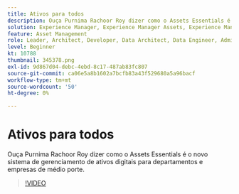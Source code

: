 ```yaml
---
title: Ativos para todos
description: Ouça Purnima Rachoor Roy dizer como o Assets Essentials é o novo sistema de gerenciamento de ativos digitais para departamentos e empresas de médio porte.
solution: Experience Manager, Experience Manager Assets, Experience Manager as a Cloud Service
feature: Asset Management
role: Leader, Architect, Developer, Data Architect, Data Engineer, Admin, User
level: Beginner
kt: 10788
thumbnail: 345378.png
exl-id: 9d867d04-debc-4ebd-8c17-487ab83fc807
source-git-commit: ca06e5a8b1602a7bcfb83a43f529680a5a96bacf
workflow-type: tm+mt
source-wordcount: '50'
ht-degree: 0%

---
```


# Ativos para todos

Ouça Purnima Rachoor Roy dizer como o Assets Essentials é o novo sistema de gerenciamento de ativos digitais para departamentos e empresas de médio porte.

>[!VIDEO](https://video.tv.adobe.com/v/345378/?quality=12&learn=on)
